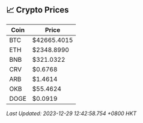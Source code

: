 ## 📈 Crypto Prices

| Coin | Price |
| ---- | ----- |
| BTC | $42665.4015 |
| ETH | $2348.8990 |
| BNB | $321.0322 |
| CRV | $0.6768 |
| ARB | $1.4614 |
| OKB | $55.4624 |
| DOGE | $0.0919 |

_Last Updated: 2023-12-29 12:42:58.754 +0800 HKT_